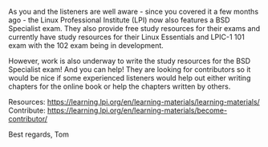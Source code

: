 As you and the listeners are well aware - since you covered it a few months ago - the Linux Professional Institute (LPI) now also features a BSD Specialist exam. They also provide free study resources for their exams and currently have study resources for their Linux Essentials and LPIC-1 101 exam with the 102 exam being in development.

However, work is also underway to write the study resources for the BSD Specialist exam! And you can help! They are looking for contributors so it would be nice if some experienced listeners would help out either writing chapters for the online book or help the chapters written by others.

Resources: https://learning.lpi.org/en/learning-materials/learning-materials/
Contribute: https://learning.lpi.org/en/learning-materials/become-contributor/

Best regards,
Tom

